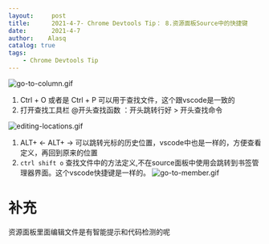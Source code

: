 ```yaml
---
layout:     post
title:      2021-4-7- Chrome Devtools Tip： 8.资源面板Source中的快捷键
date:       2021-4-7
author:    Alasq
catalog: true
tags:
    - Chrome Devtools Tip
---
```


![go-to-column.gif](https://upload-images.jianshu.io/upload_images/8156292-293c6c7a656174ab.gif?imageMogr2/auto-orient/strip)
1. Ctrl + O 或者是 Ctrl + P 可以用于查找文件，这个跟vscode是一致的
2. 打开查找工具栏 @开头查找函数 ：开头跳转行好 > 开头查找命令


![editing-locations.gif](https://upload-images.jianshu.io/upload_images/8156292-8f0a42c8c47ca12c.gif?imageMogr2/auto-orient/strip)

1. ALT+ ←  ALT+ → 可以跳转光标的历史位置，vscode中也是一样的，方便查看定义，再回到原来的位置
2. `ctrl shift o` 查找文件中的方法定义,不在source面板中使用会跳转到书签管理器界面。这个vscode快捷键是一样的。
![go-to-member.gif](https://upload-images.jianshu.io/upload_images/8156292-cee42ec6605207cf.gif?imageMogr2/auto-orient/strip)

# 补充
资源面板里面编辑文件是有智能提示和代码检测的呢